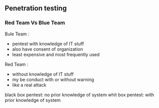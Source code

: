 ## Penetration testing

### Red Team Vs Blue Team

Bule Team :
- pentest with knowledge of IT stuff
- also have consent of organization
- least expensive and most frequently used

Red Team :
- without knowledge of IT stuff
- my be conduct with or without warning
- like a real attack

black box pentest: no prior knowledge of system
whit box pentest: with prior knowledge of system   